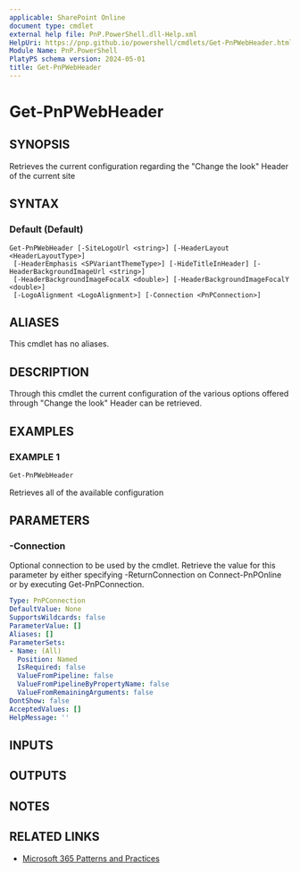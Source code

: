 ```yaml
---
applicable: SharePoint Online
document type: cmdlet
external help file: PnP.PowerShell.dll-Help.xml
HelpUri: https://pnp.github.io/powershell/cmdlets/Get-PnPWebHeader.html
Module Name: PnP.PowerShell
PlatyPS schema version: 2024-05-01
title: Get-PnPWebHeader
---
```


# Get-PnPWebHeader

## SYNOPSIS

Retrieves the current configuration regarding the "Change the look" Header of the current site

## SYNTAX

### Default (Default)

```
Get-PnPWebHeader [-SiteLogoUrl <string>] [-HeaderLayout <HeaderLayoutType>]
 [-HeaderEmphasis <SPVariantThemeType>] [-HideTitleInHeader] [-HeaderBackgroundImageUrl <string>]
 [-HeaderBackgroundImageFocalX <double>] [-HeaderBackgroundImageFocalY <double>]
 [-LogoAlignment <LogoAlignment>] [-Connection <PnPConnection>]
```

## ALIASES

This cmdlet has no aliases.

## DESCRIPTION

Through this cmdlet the current configuration of the various options offered through "Change the look" Header can be retrieved.

## EXAMPLES

### EXAMPLE 1

```powershell
Get-PnPWebHeader
```

Retrieves all of the available configuration

## PARAMETERS

### -Connection

Optional connection to be used by the cmdlet. Retrieve the value for this parameter by either specifying -ReturnConnection on Connect-PnPOnline or by executing Get-PnPConnection.

```yaml
Type: PnPConnection
DefaultValue: None
SupportsWildcards: false
ParameterValue: []
Aliases: []
ParameterSets:
- Name: (All)
  Position: Named
  IsRequired: false
  ValueFromPipeline: false
  ValueFromPipelineByPropertyName: false
  ValueFromRemainingArguments: false
DontShow: false
AcceptedValues: []
HelpMessage: ''
```

## INPUTS

## OUTPUTS

## NOTES

## RELATED LINKS

- [Microsoft 365 Patterns and Practices](https://aka.ms/m365pnp)
